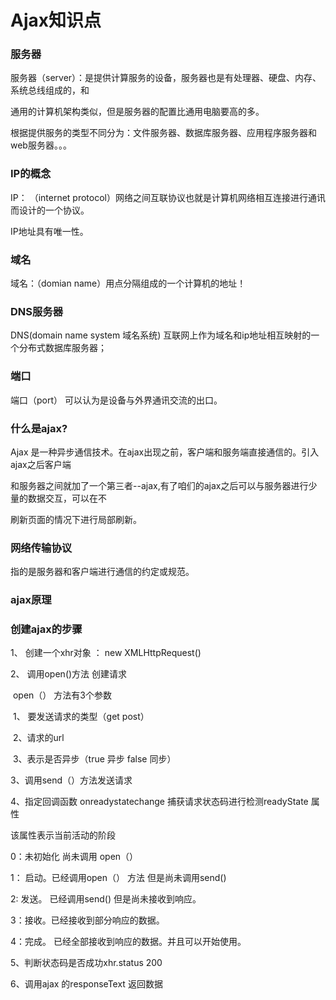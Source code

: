 # Ajax知识点

### 服务器

服务器（server）：是提供计算服务的设备，服务器也是有处理器、硬盘、内存、系统总线组成的，和

通用的计算机架构类似，但是服务器的配置比通用电脑要高的多。

根据提供服务的类型不同分为：文件服务器、数据库服务器、应用程序服务器和web服务器。。。



### IP的概念

IP： （internet protocol）网络之间互联协议也就是计算机网络相互连接进行通讯而设计的一个协议。

IP地址具有唯一性。

### 域名

域名：（domian name）用点分隔组成的一个计算机的地址！

### DNS服务器

DNS(domain name system 域名系统) 互联网上作为域名和ip地址相互映射的一个分布式数据库服务器；

### 端口

端口（port） 可以认为是设备与外界通讯交流的出口。

### 什么是ajax?

Ajax 是一种异步通信技术。在ajax出现之前，客户端和服务端直接通信的。引入ajax之后客户端

和服务器之间就加了一个第三者--ajax,有了咱们的ajax之后可以与服务器进行少量的数据交互，可以在不

刷新页面的情况下进行局部刷新。

### 网络传输协议

指的是服务器和客户端进行通信的约定或规范。

### ajax原理

### 创建ajax的步骤

 1、 创建一个xhr对象 ： new XMLHttpRequest()

2、 调用open()方法 创建请求

​	open（） 方法有3个参数

​	1、 要发送请求的类型（get post）

​        2、请求的url

​	3、表示是否异步（true 异步 false 同步）

3、调用send（）方法发送请求

4、指定回调函数 onreadystatechange 捕获请求状态码进行检测readyState 属性

该属性表示当前活动的阶段

0：未初始化 尚未调用 open（） 

1： 启动。已经调用open（） 方法 但是尚未调用send()

2:   发送。 已经调用send() 但是尚未接收到响应。

3：接收。已经接收到部分响应的数据。

4：完成。 已经全部接收到响应的数据。并且可以开始使用。

5、判断状态码是否成功xhr.status  200

6、调用ajax 的responseText 返回数据



















